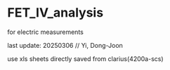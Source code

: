 # FET_IV_analysis
for electric measurements

last update: 20250306  // Yi, Dong-Joon

use xls sheets directly saved from clarius(4200a-scs)